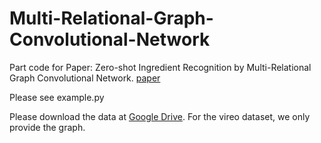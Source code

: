 # Multi-Relational-Graph-Convolutional-Network

Part code for Paper: Zero-shot Ingredient Recognition by Multi-Relational Graph Convolutional Network. [paper](https://ojs.aaai.org//index.php/AAAI/article/view/6626)

Please see example.py

Please download the data at [Google Drive](https://drive.google.com/drive/folders/1aSxwid36jdkMFpXo2rtkEhTEMvwgeIrw?usp=sharing). For the vireo dataset, we only provide the graph.
